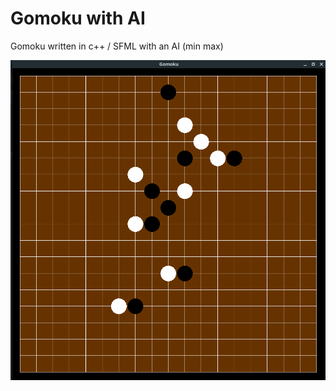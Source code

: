 # Gomoku with AI

Gomoku written in c++ / SFML with an AI (min max)

![Alt text](./gomoku.png?raw=true "Gomoku")
